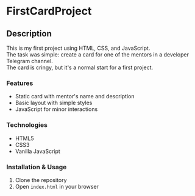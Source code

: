 # FirstCardProject

## Description

This is my first project using HTML, CSS, and JavaScript.  
The task was simple: create a card for one of the mentors in a developer Telegram channel.  
The card is cringy, but it's a normal start for a first project.

### Features
- Static card with mentor's name and description
- Basic layout with simple styles
- JavaScript for minor interactions

### Technologies
- HTML5
- CSS3
- Vanilla JavaScript

### Installation & Usage
1. Clone the repository
2. Open `index.html` in your browser
